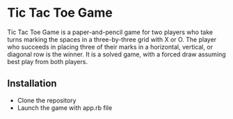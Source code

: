 # Tic Tac Toe Game

Tic Tac Toe Game is a paper-and-pencil game for two players who take turns marking the spaces in a three-by-three grid with X or O. The player who succeeds in placing three of their marks in a horizontal, vertical, or diagonal row is the winner. It is a solved game, with a forced draw assuming best play from both players.

## Installation

- Clone the repository
- Launch the game with app.rb file



